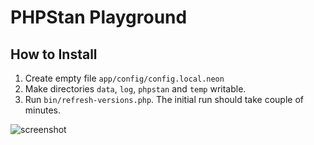 # PHPStan Playground

## How to Install

1. Create empty file `app/config/config.local.neon`
2. Make directories `data`, `log`, `phpstan` and `temp` writable.
3. Run `bin/refresh-versions.php`. The initial run should take couple of minutes.

![screenshot](https://user-images.githubusercontent.com/175109/28476683-2bb8a37a-6e51-11e7-9e24-459467fdfc18.png)
